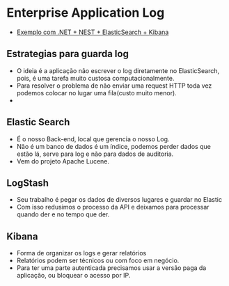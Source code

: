 # Enterprise Application Log

- [Exemplo com .NET + NEST + ElasticSearch + Kibana](./Elastic-Kibana)


## Estrategias para guarda log

- O ideia é a aplicação não escrever o log diretamente no ElasticSearch, pois, é uma tarefa muito custosa computacionalmente.
- Para resolver o problema de não enviar uma request HTTP toda vez podemos colocar no lugar uma fila(custo muito menor).
- 

## Elastic Search
- É o nosso Back-end, local que gerencia o nosso Log.
- Não é um banco de dados é um índice, podemos perder dados que estão lá, serve para log e não para dados de auditoria.
- Vem do projeto Apache Lucene.


## LogStash
- Seu trabalho é pegar os dados de diversos lugares e guardar no Elastic
- Com isso redusimos o processo da API e deixamos para processar quando der e no tempo que der.

## Kibana

- Forma de organizar os logs e gerar relatórios
- Relatórios podem ser técnicos ou com foco em negócio.
- Para ter uma parte autenticada precisamos usar a versão paga da aplicação, ou bloquear o acesso por IP.